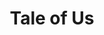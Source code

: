 --- 
title: "Tale of Us"
description:
price: "SOLD"
category: 
images: 
    - /assets/img/taleofus.png
order: 533
---